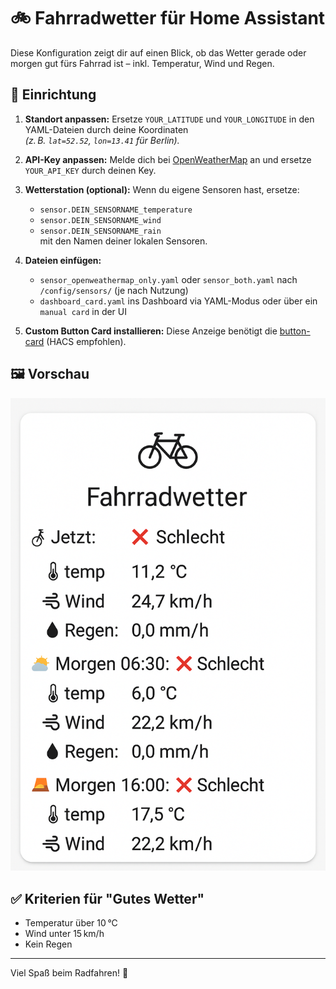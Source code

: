 # 🚲 Fahrradwetter für Home Assistant

Diese Konfiguration zeigt dir auf einen Blick, ob das Wetter gerade oder morgen gut fürs Fahrrad ist – inkl. Temperatur, Wind und Regen.

## 🔧 Einrichtung

1. **Standort anpassen:**
   Ersetze `YOUR_LATITUDE` und `YOUR_LONGITUDE` in den YAML-Dateien durch deine Koordinaten  
   *(z. B. `lat=52.52`, `lon=13.41` für Berlin).*

2. **API-Key anpassen:**
   Melde dich bei [OpenWeatherMap](https://openweathermap.org/) an und ersetze `YOUR_API_KEY` durch deinen Key.

3. **Wetterstation (optional):**
   Wenn du eigene Sensoren hast, ersetze:
   - `sensor.DEIN_SENSORNAME_temperature`
   - `sensor.DEIN_SENSORNAME_wind`
   - `sensor.DEIN_SENSORNAME_rain`  
   mit den Namen deiner lokalen Sensoren.

4. **Dateien einfügen:**
   - `sensor_openweathermap_only.yaml` oder `sensor_both.yaml` nach `/config/sensors/` (je nach Nutzung)
   - `dashboard_card.yaml` ins Dashboard via YAML-Modus oder über ein `manual card` in der UI

5. **Custom Button Card installieren:**
   Diese Anzeige benötigt die [button-card](https://github.com/custom-cards/button-card) (HACS empfohlen).

## 🖼️ Vorschau

![Fahrradwetter Dashboard Vorschau](screenshot.png)

## ✅ Kriterien für "Gutes Wetter"
- Temperatur über 10 °C  
- Wind unter 15 km/h  
- Kein Regen

---

Viel Spaß beim Radfahren! 🚴
